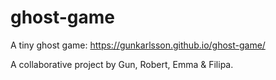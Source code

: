 # ghost-game
A tiny ghost game: https://gunkarlsson.github.io/ghost-game/ 

A collaborative project by Gun, Robert, Emma & Filipa. 
